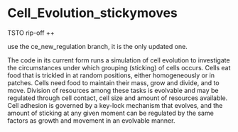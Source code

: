 # Cell_Evolution_stickymoves
TSTO rip-off ++

use the ce_new_regulation branch, it is the only updated one.

The code in its current form runs a simulation of cell evolution 
to investigate the circumstances under which grouping (sticking) of cells occurs. 
Cells eat food that is trickled in at random positions, either homogeneously or in patches.
Cells need food to maintain their mass, grow and divide, and to move. Division of resources among these tasks is evolvable and 
may be regulated through cell contact, cell size and amount of resources available.
Cell adhesion is governed by a key-lock mechanism that evolves, and the amount of sticking at any given moment can be regulated
by the same factors as growth and movement in an evolvable manner.

